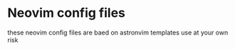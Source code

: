 # Neovim config files

these neovim config files are baed on astronvim templates
use at your own risk
